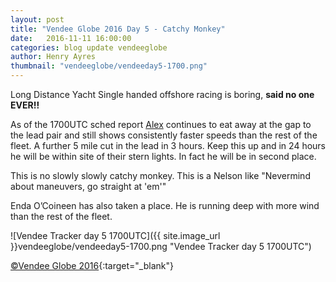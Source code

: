 ```yaml
--- 
layout: post
title: "Vendee Globe 2016 Day 5 - Catchy Monkey"
date:   2016-11-11 16:00:00
categories: blog update vendeeglobe
author: Henry Ayres
thumbnail: "vendeeglobe/vendeeday5-1700.png"
--- 
```


Long Distance Yacht Single handed offshore racing is boring, **said no one EVER!!**

As of the 1700UTC sched report [Alex](http://www.alexthomsonracing.com/) continues to eat away at the gap to the lead pair 
and still shows consistently faster speeds than the rest of the fleet.
A further 5 mile cut in the lead in 3 hours.  Keep this up and in 24 hours he will be within site of their stern lights.  In fact he will be in second place.

This is no slowly slowly catchy monkey.  This is a Nelson like "Nevermind about maneuvers, go straight at 'em'"
 
Enda O’Coineen has also taken a place.  He is running deep with more wind than the rest of the fleet.

![Vendee Tracker day 5 1700UTC]({{ site.image_url }}vendeeglobe/vendeeday5-1700.png "Vendee Tracker day 5 1700UTC")

[&copy;Vendee Globe 2016](http://tracking2016.vendeeglobe.org/hp5ip0/){:target="_blank"}